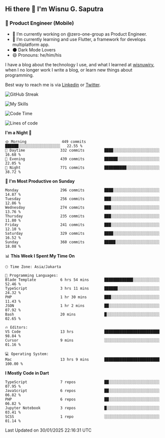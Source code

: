 ## Hi there 👋 I'm Wisnu G. Saputra

### :mobile_phone_off: Product Engineer (Mobile)

- 🔭 I’m currently working on @zero-one-group as Product Engineer.
- 🌱 I’m currently learning and use Flutter, a framework for develops multiplatform app.
- 🌑 Dark Mode Lovers
- 😄 Pronouns: he/him/his

I have a blog about the technology I use, and what I learned at [wisnuwiry](https://wisnuwiry.space/), when I no longer work I write a blog, or learn new things about programming.

Best way to reach me is via [Linkedin](https://www.linkedin.com/in/wisnu-saputra/) or [Twitter](https://twitter.com/wisnuwiry).

![GitHub Streak](https://streak-stats.demolab.com?user=wisnuwiry&theme=dark&hide_border=true)

![My Skills](https://skillicons.dev/icons?i=dart,flutter,kotlin,swift,go,js,css,neovim,git,linux&perline=5)

<!--START_SECTION:waka-->
![Code Time](http://img.shields.io/badge/Code%20Time-1%2C682%20hrs%2014%20mins-blue)

![Lines of code](https://img.shields.io/badge/From%20Hello%20World%20I%27ve%20Written-3.9%20million%20lines%20of%20code-blue)

**I'm a Night 🦉** 

```text
🌞 Morning                449 commits         ██████░░░░░░░░░░░░░░░░░░░   22.55 % 
🌆 Daytime                332 commits         ████░░░░░░░░░░░░░░░░░░░░░   16.68 % 
🌃 Evening                439 commits         ██████░░░░░░░░░░░░░░░░░░░   22.05 % 
🌙 Night                  771 commits         ██████████░░░░░░░░░░░░░░░   38.72 % 
```
📅 **I'm Most Productive on Sunday** 

```text
Monday                   296 commits         ████░░░░░░░░░░░░░░░░░░░░░   14.87 % 
Tuesday                  256 commits         ███░░░░░░░░░░░░░░░░░░░░░░   12.86 % 
Wednesday                274 commits         ███░░░░░░░░░░░░░░░░░░░░░░   13.76 % 
Thursday                 235 commits         ███░░░░░░░░░░░░░░░░░░░░░░   11.80 % 
Friday                   241 commits         ███░░░░░░░░░░░░░░░░░░░░░░   12.10 % 
Saturday                 329 commits         ████░░░░░░░░░░░░░░░░░░░░░   16.52 % 
Sunday                   360 commits         █████░░░░░░░░░░░░░░░░░░░░   18.08 % 
```


📊 **This Week I Spent My Time On** 

```text
🕑︎ Time Zone: Asia/Jakarta

💬 Programming Languages: 
Blade Template           6 hrs 54 mins       █████████████░░░░░░░░░░░░   52.46 % 
TypeScript               3 hrs 11 mins       ██████░░░░░░░░░░░░░░░░░░░   24.32 % 
PHP                      1 hr 30 mins        ███░░░░░░░░░░░░░░░░░░░░░░   11.43 % 
JSON                     1 hr 2 mins         ██░░░░░░░░░░░░░░░░░░░░░░░   07.92 % 
Bash                     20 mins             █░░░░░░░░░░░░░░░░░░░░░░░░   02.65 % 

🔥 Editors: 
VS Code                  13 hrs              █████████████████████████   98.84 % 
Cursor                   9 mins              ░░░░░░░░░░░░░░░░░░░░░░░░░   01.16 % 

💻 Operating System: 
Mac                      13 hrs 9 mins       █████████████████████████   100.00 % 
```

**I Mostly Code in Dart** 

```text
TypeScript               7 repos             ██░░░░░░░░░░░░░░░░░░░░░░░   07.95 % 
JavaScript               6 repos             ██░░░░░░░░░░░░░░░░░░░░░░░   06.82 % 
PHP                      6 repos             ██░░░░░░░░░░░░░░░░░░░░░░░   06.82 % 
Jupyter Notebook         3 repos             █░░░░░░░░░░░░░░░░░░░░░░░░   03.41 % 
SCSS                     1 repo              ░░░░░░░░░░░░░░░░░░░░░░░░░   01.14 % 
```




 Last Updated on 30/01/2025 22:16:31 UTC
<!--END_SECTION:waka-->
